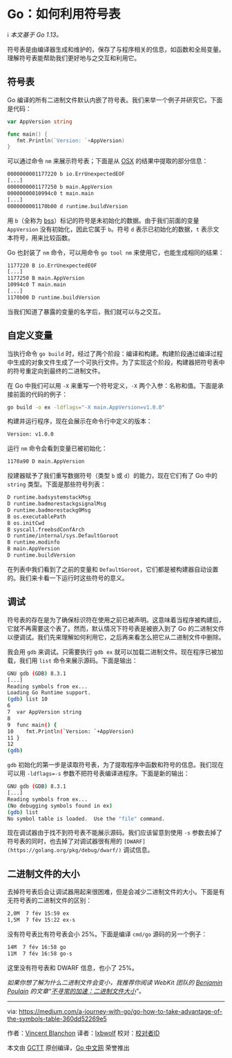 # Go：如何利用符号表

ℹ️ *本文基于 Go 1.13。*

符号表是由编译器生成和维护的，保存了与程序相关的信息，如函数和全局变量。理解符号表能帮助我们更好地与之交互和利用它。

## 符号表

Go 编译的所有二进制文件默认内嵌了符号表。我们来举一个例子并研究它。下面是代码：

```go
var AppVersion string

func main() {
   fmt.Println(`Version: `+AppVersion)
}
```

可以通过命令 `nm` 来展示符号表；下面是从 [OSX](https://www.unix.com/man-page/osx/1/nm/) 的结果中提取的部分信息：

```bash
0000000001177220 b io.ErrUnexpectedEOF
[...]
0000000001177250 b main.AppVersion
00000000010994c0 t main.main
[...]
0000000001170b00 d runtime.buildVersion
```

用 `b`（全称为 [bss](https://en.wikipedia.org/wiki/.bss)）标记的符号是未初始化的数据。由于我们前面的变量 `AppVersion` 没有初始化，因此它属于 `b`。符号 `d` 表示已初始化的数据，`t` 表示文本符号，用来比较函数。

Go 也封装了 `nm` 命令，可以用命令 `go tool nm` 来使用它，也能生成相同的结果：

```bash
1177220 B io.ErrUnexpectedEOF
[...]
1177250 B main.AppVersion
10994c0 T main.main
[...]
1170b00 D runtime.buildVersion
```

当我们知道了暴露的变量的名字后，我们就可以与之交互。

## 自定义变量

当执行命令 `go build` 时，经过了两个阶段：编译和构建。构建阶段通过编译过程中生成的对象文件生成了一个可执行文件。为了实现这个阶段，构建器把符号表中的符号重定向到最终的二进制文件。

在 Go 中我们可以用 `-X` 来重写一个符号定义，`-X` 两个入参：名称和值。下面是承接前面的代码的例子：

```bash
go build -o ex -ldflags="-X main.AppVersion=v1.0.0"
```

构建并运行程序，现在会展示在命令行中定义的版本：

```bash
Version: v1.0.0
```

运行 `nm` 命令会看到变量已被初始化：

```bash
1170a90 D main.AppVersion
```

投建器赋予了我们重写数据符号（类型 `b` 或 `d`）的能力，现在它们有了 Go 中的 `string` 类型。下面是那些符号列表：

```bash
D runtime.badsystemstackMsg
D runtime.badmorestackgsignalMsg
D runtime.badmorestackg0Msg
B os.executablePath
B os.initCwd
B syscall.freebsdConfArch
D runtime/internal/sys.DefaultGoroot
B runtime.modinfo
B main.AppVersion
D runtime.buildVersion
```

在列表中我们看到了之前的变量和 `DefaultGoroot`，它们都是被构建器自动设置的。我们来卡看一下运行时这些符号的意义。

## 调试

符号表的存在是为了确保标识符在使用之前已被声明。这意味着当程序被构建后，它就不再需要这个表了。然而，默认情况下符号表是被嵌入到了 Go 的二进制文件以便调试。我们先来理解如何利用它，之后再来看怎么把它从二进制文件中删除。

我会用 `gdb` 来调试。只需要执行 `gdb ex` 就可以加载二进制文件。现在程序已被加载，我们用 `list` 命令来展示源码。下面是输出：

```bash
GNU gdb (GDB) 8.3.1
[...]
Reading symbols from ex...
Loading Go Runtime support.
(gdb) list 10
6
7  var AppVersion string
8
9  func main() {
10    fmt.Println(`Version: `+AppVersion)
11 }
12
(gdb)
```

`gdb` 初始化的第一步是读取符号表，为了提取程序中函数和符号的信息。我们现在可以用 `-ldflags=-s` 参数不把符号表编译进程序。下面是新的输出：

```bash
GNU gdb (GDB) 8.3.1
[...]
Reading symbols from ex...
(No debugging symbols found in ex)
(gdb) list
No symbol table is loaded.  Use the "file" command.
```

现在调试器由于找不到符号表不能展示源码。我们应该留意到使用 `-s` 参数去掉了符号表的同时，也去掉了对调试器很有用的 `[DWARF](https://golang.org/pkg/debug/dwarf/)` 调试信息。

## 二进制文件的大小

去掉符号表后会让调试器用起来很困难，但是会减少二进制文件的大小。下面是有无符号表的二进制文件的区别：

```bash
2,0M  7 fév 15:59 ex
1,5M  7 fév 15:22 ex-s
```

没有符号表比有符号表会小 25%。下面是编译 `cmd/go` 源码的另一个例子：

```bash
14M  7 fév 16:58 go
11M  7 fév 16:58 go-s
```

这里没有符号表和 DWARF 信息，也小了 25%。

*如果你想了解为什么二进制文件会变小，我推荐你阅读 WebKit 团队的 [Benjamin Poulain](https://twitter.com/awfulben) 的文章“[不寻常的加速：二进制文件大小](https://webkit.org/blog/2826/unusual-speed-boost-size-matters/)”。*

---
via: https://medium.com/a-journey-with-go/go-how-to-take-advantage-of-the-symbols-table-360dd52269e5

作者：[Vincent Blanchon](https://medium.com/@blanchon.vincent)
译者：[lxbwolf](https://github.com/lxbwolf)
校对：[校对者ID](https://github.com/校对者ID)

本文由 [GCTT](https://github.com/studygolang/GCTT) 原创编译，[Go 中文网](https://studygolang.com/) 荣誉推出